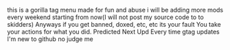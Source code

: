 this is a gorilla tag menu made for fun and abuse i will be adding more mods every weekend starting from now(I will not post my source code to to skidders) Anyways if you get banned, doxed, etc, etc its your fault You take your actions for what you did.
Predicted Next Upd Every time gtag updates
I'm new to github no judge me
